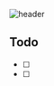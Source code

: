 

![header](https://user-images.githubusercontent.com/95597283/194778089-71a5a2ad-f8b3-44ee-b91e-a21dd9d714bb.jpg)




## Todo
- [ ] 
- [ ] 
